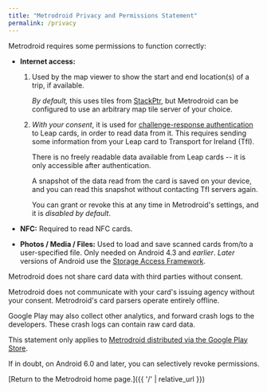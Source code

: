 ```yaml
---
title: "Metrodroid Privacy and Permissions Statement"
permalink: /privacy
---
```


Metrodroid requires some permissions to function correctly:

* **Internet access:**

  1. Used by the map viewer to show the start and end location(s) of a trip, if available.

     _By default,_ this uses tiles from [StackPtr][], but Metrodroid can be configured to use an
     arbitrary map tile server of your choice.

  2. _With your consent_, it is used for [challenge-response authentication][crauth] to Leap
     cards, in order to read data from it. This requires sending some information from your Leap
     card to Transport for Ireland (TfI).

     There is no freely readable data available from Leap cards -- it is only accessible after
     authentication.

     A snapshot of the data read from the card is saved on your device, and you can read this
     snapshot without contacting TfI servers again.

     You can grant or revoke this at any time in Metrodroid's settings, and it is _disabled by
     default_.

* **NFC:** Required to read NFC cards.

* **Photos / Media / Files:** Used to load and save scanned cards from/to a user-specified file.
  Only needed on Android 4.3 and _earlier_.  _Later_ versions of Android use the [Storage Access
  Framework][saf].

Metrodroid does not share card data with third parties without consent.

Metrodroid does not communicate with your card's issuing agency without your consent. Metrodroid's
card parsers operate entirely offline.

Google Play may also collect other analytics, and forward crash logs to the developers. These crash
logs can contain raw card data.

This statement only applies to [Metrodroid distributed via the Google Play Store][gps].

If in doubt, on Android 6.0 and later, you can selectively revoke permissions.

[Return to the Metrodroid home page.]({{ '/' | relative_url }})

[crauth]: https://en.wikipedia.org/wiki/Challenge%E2%80%93response_authentication
[gps]: https://play.google.com/store/apps/details?id=au.id.micolous.farebot
[stackptr]: https://stackptr.com
[saf]: https://developer.android.com/guide/topics/providers/document-provider
